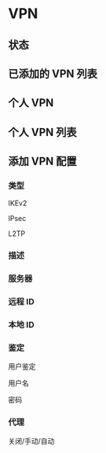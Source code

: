 # VPN

## 状态

## 已添加的 VPN 列表

## 个人 VPN

## 个人 VPN 列表

## 添加 VPN 配置

### 类型

IKEv2

IPsec

L2TP

### 描述

### 服务器

### 远程 ID

### 本地 ID

### 鉴定

用户鉴定

用户名

密码

### 代理

关闭/手动/自动